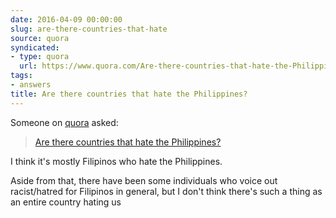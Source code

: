 ```yaml
---
date: 2016-04-09 00:00:00
slug: are-there-countries-that-hate
source: quora
syndicated:
- type: quora
  url: https://www.quora.com/Are-there-countries-that-hate-the-Philippines/answer/Roy-Tang
tags:
- answers
title: Are there countries that hate the Philippines?
---
```


Someone on [quora](https://quora.com) asked:

> [Are there countries that hate the Philippines?](https://www.quora.com/Are-there-countries-that-hate-the-Philippines/answer/Roy-Tang)


I think it's mostly Filipinos who hate the Philippines.

Aside from that, there have been some individuals who voice out racist/hatred for Filipinos in general, but I don't think there's such a thing as an entire country hating us